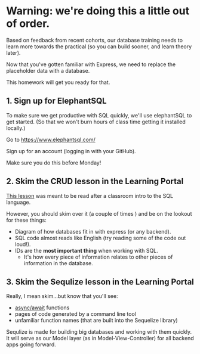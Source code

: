 # Warning: we're doing this a little out of order.

Based on feedback from recent cohorts, our database training needs to learn more towards the practical (so you can build sooner, and learn theory later).

Now that you've gotten familiar with Express, we need to replace the placeholder data with a database.

This homework will get you ready for that.


## 1. Sign up for ElephantSQL

To make sure we get productive with SQL quickly, we'll use elephantSQL to get started. (So that we won't burn hours of class time getting it installed locally.)

Go to https://www.elephantsql.com/

Sign up for an account (logging in with your GitHub).

Make sure you do this before Monday!


## 2. Skim the CRUD lesson in the Learning Portal


[This lesson](https://learn.digitalcrafts.com/immersive/lessons/databases/data-modeling/) was meant to be read after a classroom intro to the SQL language. 

However, you should skim over it (a couple of times ) and be on the lookout for these things:

- Diagram of how databases fit in with express (or any backend).
- SQL code almost reads like English (try reading some of the code out loud!).
- IDs are the **most important thing** when working with SQL.
  - It's how every piece of information relates to other pieces of information in the database.

## 3. Skim the Sequlize lesson in the Learning Portal

Really, I mean skim...but know that you'll see:

- [async/await](https://davidwalsh.name/async-await) functions
- pages of code generated by a command line tool
- unfamiliar function names (that are built into the Sequelize library)

Sequlize is made for building big databases and working with them quickly. It will serve as our Model layer (as in Model-View-Controller) for all backend apps going forward.
